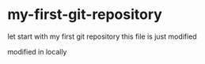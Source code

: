 # my-first-git-repository

let start with my first git repository
this file is just modified

modified in locally
